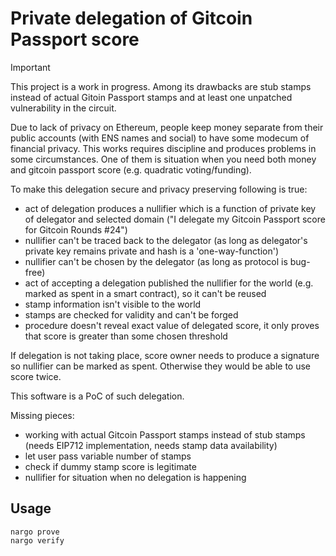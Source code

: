 # Private delegation of Gitcoin Passport score

> [!IMPORTANT]
> This project is a work in progress. Among its drawbacks are stub stamps instead of actual Gitoin Passport stamps and at least one unpatched vulnerability in the circuit.

Due to lack of privacy on Ethereum, people keep money separate from their public accounts (with ENS names and social) to have some modecum of financial privacy. This works requires discipline and produces problems in some circumstances. One of them is situation when you need both money and gitcoin passport score (e.g. quadratic voting/funding).

To make this delegation secure and privacy preserving following is true:
* act of delegation produces a nullifier which is a function of private key of delegator and selected domain ("I delegate my Gitcoin Passport score for Gitcoin Rounds #24")
* nullifier can't be traced back to the delegator (as long as delegator's private key remains private and hash is a 'one-way-function')
* nullifier can't be chosen by the delegator (as long as protocol is bug-free)
* act of accepting a delegation published the nullifier for the world (e.g. marked as spent in a smart contract), so it can't be reused
* stamp information isn't visible to the world
* stamps are checked for validity and can't be forged
* procedure doesn't reveal exact value of delegated score, it only proves that score is greater than some chosen threshold

If delegation is not taking place, score owner needs to produce a signature so nullifier can be marked as spent. Otherwise they would be able to use score twice.

This software is a PoC of such delegation.

Missing pieces:
* working with actual Gitcoin Passport stamps instead of stub stamps (needs EIP712 implementation, needs stamp data availability)
* let user pass variable number of stamps
* check if dummy stamp score is legitimate
* nullifier for situation when no delegation is happening

## Usage

```
nargo prove
nargo verify
```
